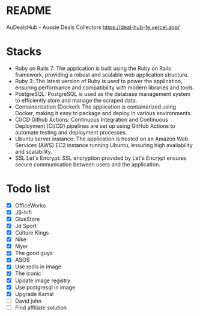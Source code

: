 # README
AuDealsHub - Aussie Deals Collectors
https://deal-hub-fe.vercel.app/

# Stacks
- Ruby on Rails 7: The application is built using the Ruby on Rails framework, providing a robust and scalable web
application structure.
- Ruby 3: The latest version of Ruby is used to power the application, ensuring performance and compatibility with modern libraries and tools.
- PostgreSQL: PostgreSQL is used as the database management system to efficiently store and manage the scraped data.
- Containerization (Docker): The application is containerized using Docker, making it easy to package and deploy in various environments.
- CI/CD Github Actions: Continuous Integration and Continuous Deployment (CI/CD) pipelines are set up using GitHub Actions to automate testing and deployment processes.
- Ubuntu server instance: The application is hosted on an Amazon Web Services (AWS) EC2 instance running Ubuntu, ensuring high availability and scalability.
- SSL Let's Encrypt: SSL encryption provided by Let's Encrypt ensures secure communication between users and the application.

# Todo list
- [x] OfficeWorks
- [x] JB-hifi
- [x] GlueStore
- [x] Jd Sport
- [x] Culture Kings
- [x] Nike
- [x] Myer
- [x] The good guys
- [x] ASOS
- [x] Use redis in image
- [x] The iconic
- [x] Update image registry
- [x] Use postgresql in image
- [x] Upgrade Kamal
- [ ] David john
- [ ] Find affiliate solution
